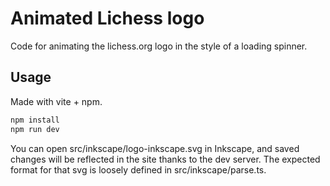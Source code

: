 # Animated Lichess logo

Code for animating the lichess.org logo in the style of a loading spinner.

## Usage

Made with vite + npm.

```bash
npm install
npm run dev
```

You can open src/inkscape/logo-inkscape.svg in Inkscape, and saved changes will be reflected in the site thanks to the dev server.
The expected format for that svg is loosely defined in src/inkscape/parse.ts.
